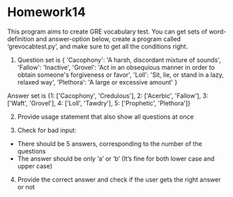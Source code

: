 # Homework14

This program aims to create GRE vocabulary test. You can get sets of word-definition and answer-option below, create a program called ‘grevocabtest.py’, and make sure to get all the conditions right.

1. Question set is {
'Cacophony': 'A harsh, discordant mixture of sounds',
'Fallow': 'Inactive',
'Grovel': 'Act in an obsequious manner in order to obtain someone\'s forgiveness or favor',
'Loll': 'Sit, lie, or stand in a lazy, relaxed way',
'Plethora': 'A large or excessive amount'
}

Answer set is {1: ['Cacophony', 'Credulous'],
            2: ['Acerbic', 'Fallow'],
            3: ['Waft', 'Grovel'],
            4: ['Loll', 'Tawdry'],
            5: ['Prophetic', 'Plethora']}

2. Provide usage statement that also show all questions at once

3. Check for bad input:
- There should be 5 answers, corresponding to the number of the questions
- The answer should be only ‘a’ or ‘b’ (It’s fine for both lower case and upper case)

4. Provide the correct answer and check if the user gets the right answer or not
